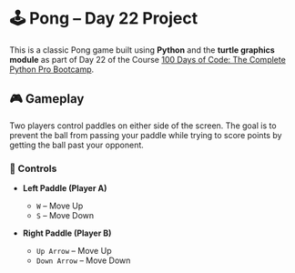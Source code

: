 # 🕹️ Pong – Day 22 Project

This is a classic Pong game built using **Python** and the **turtle graphics module** as part of Day 22 of the Course [100 Days of Code: The Complete Python Pro Bootcamp](https://www.udemy.com/course/100-days-of-code/?couponCode=ST19MT280525G2). 

## 🎮 Gameplay

Two players control paddles on either side of the screen. The goal is to prevent the ball from passing your paddle while trying to score points by getting the ball past your opponent.

### 🎯 Controls

- **Left Paddle (Player A)**  
  - `W` – Move Up  
  - `S` – Move Down  

- **Right Paddle (Player B)**  
  - `Up Arrow` – Move Up  
  - `Down Arrow` – Move Down  
